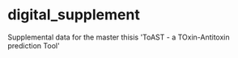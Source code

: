 # digital_supplement
Supplemental data for the master thisis 'ToAST - a TOxin-Antitoxin prediction Tool'

